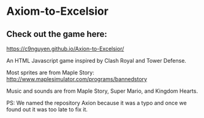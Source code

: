 # Axiom-to-Excelsior

## Check out the game here: 
https://c9nguyen.github.io/Axion-to-Excelsior/

An HTML Javascript game inspired by Clash Royal and Tower Defense. 

Most sprites are from Maple Story: 
http://www.maplesimulator.com/programs/bannedstory

Music and sounds are from Maple Story, Super Mario, and Kingdom Hearts.

PS: We named the repository Axion because it was a typo and once we found out it was too late to fix it.
